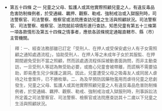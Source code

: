 * 第五十四條 之一 兒童之父母、監護人或其他實際照顧兒童之人，有違反毒品危害防制條例者，於受通緝、羈押、觀察、勒戒、強制戒治或入獄服刑時，司法警察官、司法警察、檢察官或法院應查訪兒童之生活與照顧狀況。司法警察官、司法警察、檢察官、法院就前項情形進行查訪，知悉兒童有第五十三條第一項各款情形及第五十四條之情事者，應依各該條規定通報直轄市、縣（市）主管機關。

> 釋：一、經查法務部雖已訂定「受刑人、在押人或受保安處分人有子女需照顧之通知處遇流程」，協助受刑人、在押人等之未成年子女於其服監、在押期間避免受到不當之照顧，然而該處遇流程係採被動書面詢問，而非主動查訪，一旦受刑人等認為無受助必要，或擔心兒童會被帶離，而謊稱不需要協助，即易產生兒少保護之漏洞。因此，兒童遭受父母之吸毒友人或同居人虐待之社會案件，已不勝枚舉。二、為及早預防因藥物濫用而虐待兒童之悲劇發生，兒童之父母、監護人或其他實際照顧兒童之人有違反毒品危害防制條例者，於受通緝、羈押、觀察、勒戒、強制戒治或入獄服刑時，刑事訴訟法所定義之司法警察官、司法警察、檢察官或法院應查訪其十二歲以下兒童之生活與照顧狀況。

